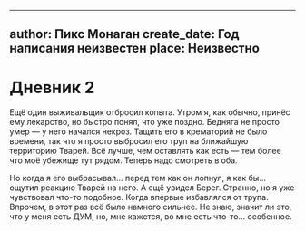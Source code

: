 
---
author: Пикс Монаган
create_date: Год написания неизвестен
place: Неизвестно
---

# Дневник 2


Ещё один выживальщик отбросил копыта. Утром я, как обычно, принёс ему лекарство, но быстро понял, что уже поздно. Бедняга не просто умер — у него начался некроз. Тащить его в крематорий не было времени, так что я просто выбросил его труп на ближайшую территорию Тварей. Всё лучше, чем оставлять как есть — тем более что моё убежище тут рядом. Теперь надо смотреть в оба.


Но когда я его выбрасывал... перед тем как он лопнул, я как бы... ощутил реакцию Тварей на него. А ещё увидел Берег. Странно, но я уже чувствовал что-то подобное. Когда впервые избавлялся от трупа. Впрочем, в этот раз всё было намного сильнее. Не знаю, значит ли это, что у меня есть ДУМ, но, мне кажется, во мне есть что-то... особенное.




